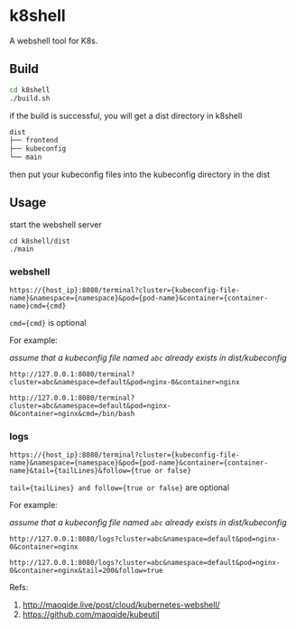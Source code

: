 # k8shell
A webshell tool for K8s.

## Build

```bash
cd k8shell
./build.sh
```
if the build is successful, you will get a dist directory in k8shell
```bash
dist
├── frontend
├── kubeconfig
└── main
```
then put your kubeconfig files into the kubeconfig directory in the dist

## Usage

start the webshell server

```
cd k8shell/dist
./main
```

### webshell
`https://{host_ip}:8080/terminal?cluster={kubeconfig-file-name}&namespace={namespace}&pod={pod-name}&container={container-name}cmd={cmd}`

`cmd={cmd}` is optional

For example:

*assume that a kubeconfig file named `abc` already exists in dist/kubeconfig*

`http://127.0.0.1:8080/terminal?cluster=abc&namespace=default&pod=nginx-0&container=nginx`

`http://127.0.0.1:8080/terminal?cluster=abc&namespace=default&pod=nginx-0&container=nginx&cmd=/bin/bash`

### logs
`https://{host_ip}:8080/terminal?cluster={kubeconfig-file-name}&namespace={namespace}&pod={pod-name}&container={container-name}&tail={tailLines}&follow={true or false}`

`tail={tailLines} and follow={true or false}` are optional

For example:

*assume that a kubeconfig file named `abc` already exists in dist/kubeconfig*

`http://127.0.0.1:8080/logs?cluster=abc&namespace=default&pod=nginx-0&container=nginx`

`http://127.0.0.1:8080/logs?cluster=abc&namespace=default&pod=nginx-0&container=nginx&tail=200&follow=true`

Refs:
1. http://maoqide.live/post/cloud/kubernetes-webshell/
2. https://github.com/maoqide/kubeutil